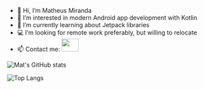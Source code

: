 - 👋 Hi, I’m Matheus Miranda
- 👀 I’m interested in modern Android app development with Kotlin
- 🌱 I’m currently learning about Jetpack libraries
- 💻 I’m looking for remote work preferably, but willing to relocate
- 📫 Contact me: <a href="https://www.linkedin.com/in/matheusmiranda"><img src="https://cdn.jsdelivr.net/gh/devicons/devicon/icons/linkedin/linkedin-original.svg" height="30" width="40"></a>


![Mat's GitHub stats](https://github-readme-stats.vercel.app/api?username=matheus-miranda&show_icons=true&theme=tokyonight)

![Top Langs](https://github-readme-stats.vercel.app/api/top-langs/?username=matheus-miranda&layout=compact)


<!---
matheus-miranda/matheus-miranda is a ✨ special ✨ repository because its `README.md` (this file) appears on your GitHub profile.
You can click the Preview link to take a look at your changes.
--->
